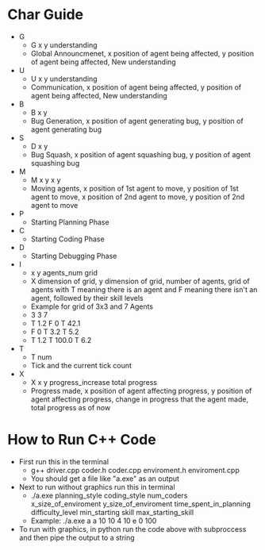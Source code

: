 # Char Guide

* G
    * G x y understanding
    * Global Announcmenet,  x position of agent being affected, y position of agent being affected, New understanding
* U
    * U x y understanding
    * Communication, x position of agent being affected, y position of agent being affected, New understanding
* B
    * B x y
    * Bug Generation, x position of agent generating bug, y position of agent generating bug
* S
    * D x y
    * Bug Squash, x position of agent squashing bug, y position of agent squashing bug
* M
    * M x y x y
    * Moving agents, x position of 1st agent to move, y position of 1st agent to move, x position of 2nd agent to move, y position of 2nd agent to move
* P
    * Starting Planning Phase
* C
    * Starting Coding Phase
* D
    * Starting Debugging Phase
* I
    * x y agents_num grid
    * X dimension of grid, y dimension of grid, number of agents, grid of agents with T meaning there is an agent and F meaning there isn't an agent, followed by their skill levels
    * Example for grid of 3x3 and 7 Agents
    * 3 3 7
    * T 1.2 F 0 T 42.1
    * F 0 T 3.2 T 5.2
    * T 1.2 T 100.0 T 6.2
* T
    * T num
    * Tick and the current tick count
* X
    * X x y progress_increase total progress
    * Progress made, x position of agent affecting progress, y position of agent affecting progress, change in progress that the agent made, total progress as of now
    
# How to Run C++ Code
* First run this in the terminal
    * g++ driver.cpp coder.h coder.cpp enviroment.h enviroment.cpp
    * You should get a file like "a.exe" as an output
* Next to run without graphics run this in terminal
    * ./a.exe planning_style coding_style num_coders x_size_of_enviroment y_size_of_enviroment time_spent_in_planning difficulty_level min_starting skill max_starting_skill
    * Example: ./a.exe a a 10 10 4 10 e 0 100
* To run with graphics, in python run the code above with subproccess and then pipe the output to a string
